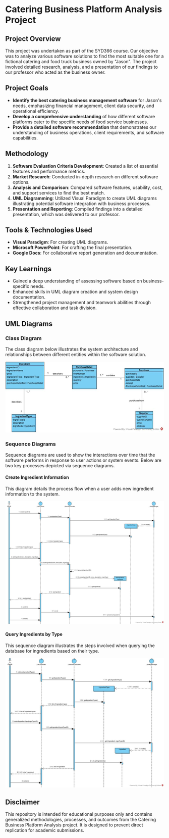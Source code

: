 # Catering Business Platform Analysis Project

## Project Overview
This project was undertaken as part of the SYD366 course. Our objective was to analyze various software solutions to find the most suitable one for a fictional catering and food truck business owned by "Jason". The project involved detailed research, analysis, and a presentation of our findings to our professor who acted as the business owner.

## Project Goals
- **Identify the best catering business management software** for Jason's needs, emphasizing financial management, client data security, and operational efficiency.
- **Develop a comprehensive understanding** of how different software platforms cater to the specific needs of food service businesses.
- **Provide a detailed software recommendation** that demonstrates our understanding of business operations, client requirements, and software capabilities.

## Methodology
1. **Software Evaluation Criteria Development**: Created a list of essential features and performance metrics.
2. **Market Research**: Conducted in-depth research on different software options.
3. **Analysis and Comparison**: Compared software features, usability, cost, and support services to find the best match.
4. **UML Diagramming**: Utilized Visual Paradigm to create UML diagrams illustrating potential software integration with business processes.
5. **Presentation and Reporting**: Compiled findings into a detailed presentation, which was delivered to our professor.

## Tools & Technologies Used
- **Visual Paradigm**: For creating UML diagrams.
- **Microsoft PowerPoint**: For crafting the final presentation.
- **Google Docs**: For collaborative report generation and documentation.

## Key Learnings
- Gained a deep understanding of assessing software based on business-specific needs.
- Enhanced skills in UML diagram creation and system design documentation.
- Strengthened project management and teamwork abilities through effective collaboration and task division.

## UML Diagrams

### Class Diagram
The class diagram below illustrates the system architecture and relationships between different entities within the software solution.

![Class Diagram](https://github.com/Jarviniazh/Catering-Business-Platform-Analysis-Project/blob/main/Resources/Class%20Diagram.jpg "Class Diagram for Catering Software")

### Sequence Diagrams
Sequence diagrams are used to show the interactions over time that the software performs in response to user actions or system events. Below are two key processes depicted via sequence diagrams.

#### Create Ingredient Information
This diagram details the process flow when a user adds new ingredient information to the system.

![Create Ingredient Sequence Diagram](https://github.com/Jarviniazh/Catering-Business-Platform-Analysis-Project/blob/main/Resources/Create%20Ingredient%20Info.jpg "Sequence Diagram for Creating Ingredient Information")

#### Query Ingredients by Type
This sequence diagram illustrates the steps involved when querying the database for ingredients based on their type.

![Query Ingredients Sequence Diagram](https://github.com/Jarviniazh/Catering-Business-Platform-Analysis-Project/blob/main/Resources/Query%20Ingredient%20Type.jpg "Sequence Diagram for Querying Ingredients by Type")


## Disclaimer
This repository is intended for educational purposes only and contains generalized methodologies, processes, and outcomes from the Catering Business Platform Analysis project. It is designed to prevent direct replication for academic submissions.



